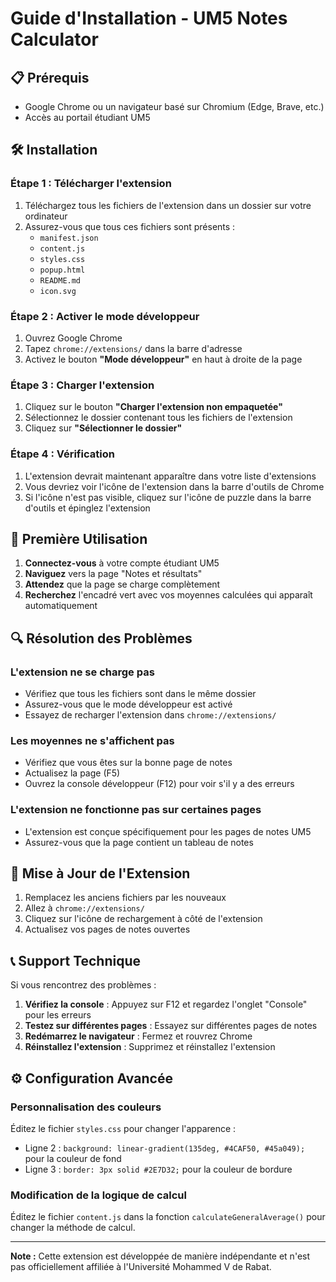 # Guide d'Installation - UM5 Notes Calculator

## 📋 Prérequis

- Google Chrome ou un navigateur basé sur Chromium (Edge, Brave, etc.)
- Accès au portail étudiant UM5

## 🛠️ Installation

### Étape 1 : Télécharger l'extension

1. Téléchargez tous les fichiers de l'extension dans un dossier sur votre ordinateur
2. Assurez-vous que tous ces fichiers sont présents :
   - `manifest.json`
   - `content.js`
   - `styles.css`
   - `popup.html`
   - `README.md`
   - `icon.svg`

### Étape 2 : Activer le mode développeur

1. Ouvrez Google Chrome
2. Tapez `chrome://extensions/` dans la barre d'adresse
3. Activez le bouton **"Mode développeur"** en haut à droite de la page

### Étape 3 : Charger l'extension

1. Cliquez sur le bouton **"Charger l'extension non empaquetée"**
2. Sélectionnez le dossier contenant tous les fichiers de l'extension
3. Cliquez sur **"Sélectionner le dossier"**

### Étape 4 : Vérification

1. L'extension devrait maintenant apparaître dans votre liste d'extensions
2. Vous devriez voir l'icône de l'extension dans la barre d'outils de Chrome
3. Si l'icône n'est pas visible, cliquez sur l'icône de puzzle dans la barre d'outils et épinglez l'extension

## 🎯 Première Utilisation

1. **Connectez-vous** à votre compte étudiant UM5
2. **Naviguez** vers la page "Notes et résultats"
3. **Attendez** que la page se charge complètement
4. **Recherchez** l'encadré vert avec vos moyennes calculées qui apparaît automatiquement

## 🔍 Résolution des Problèmes

### L'extension ne se charge pas
- Vérifiez que tous les fichiers sont dans le même dossier
- Assurez-vous que le mode développeur est activé
- Essayez de recharger l'extension dans `chrome://extensions/`

### Les moyennes ne s'affichent pas
- Vérifiez que vous êtes sur la bonne page de notes
- Actualisez la page (F5)
- Ouvrez la console développeur (F12) pour voir s'il y a des erreurs

### L'extension ne fonctionne pas sur certaines pages
- L'extension est conçue spécifiquement pour les pages de notes UM5
- Assurez-vous que la page contient un tableau de notes

## 🔧 Mise à Jour de l'Extension

1. Remplacez les anciens fichiers par les nouveaux
2. Allez à `chrome://extensions/`
3. Cliquez sur l'icône de rechargement à côté de l'extension
4. Actualisez vos pages de notes ouvertes

## 📞 Support Technique

Si vous rencontrez des problèmes :

1. **Vérifiez la console** : Appuyez sur F12 et regardez l'onglet "Console" pour les erreurs
2. **Testez sur différentes pages** : Essayez sur différentes pages de notes
3. **Redémarrez le navigateur** : Fermez et rouvrez Chrome
4. **Réinstallez l'extension** : Supprimez et réinstallez l'extension

## ⚙️ Configuration Avancée

### Personnalisation des couleurs
Éditez le fichier `styles.css` pour changer l'apparence :
- Ligne 2 : `background: linear-gradient(135deg, #4CAF50, #45a049);` pour la couleur de fond
- Ligne 3 : `border: 3px solid #2E7D32;` pour la couleur de bordure

### Modification de la logique de calcul
Éditez le fichier `content.js` dans la fonction `calculateGeneralAverage()` pour changer la méthode de calcul.

---

**Note :** Cette extension est développée de manière indépendante et n'est pas officiellement affiliée à l'Université Mohammed V de Rabat.
